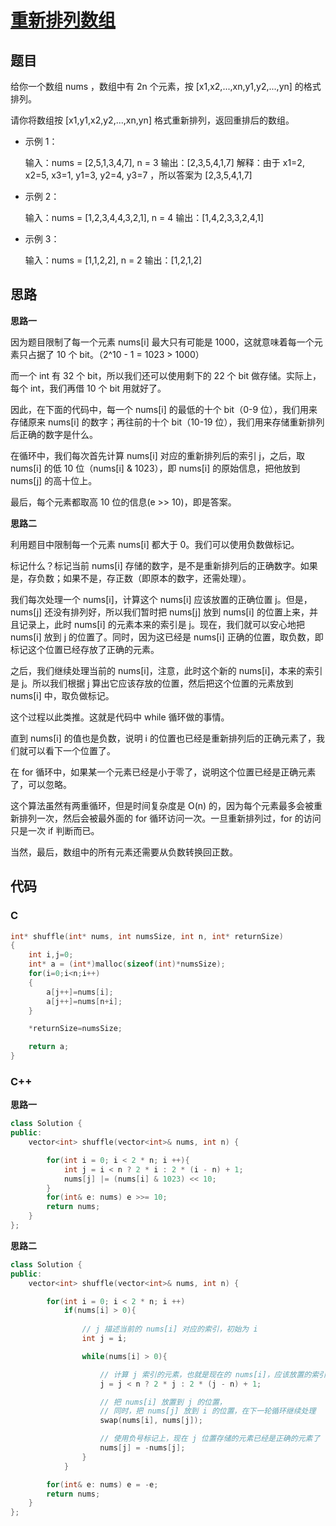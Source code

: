 # [重新排列数组](https://leetcode-cn.com/problems/shuffle-the-array/)

## 题目

给你一个数组 nums ，数组中有 2n 个元素，按 [x1,x2,...,xn,y1,y2,...,yn] 的格式排列。

请你将数组按 [x1,y1,x2,y2,...,xn,yn] 格式重新排列，返回重排后的数组。

- 示例 1：

  输入：nums = [2,5,1,3,4,7], n = 3
  输出：[2,3,5,4,1,7] 
  解释：由于 x1=2, x2=5, x3=1, y1=3, y2=4, y3=7 ，所以答案为 [2,3,5,4,1,7]

- 示例 2：

  输入：nums = [1,2,3,4,4,3,2,1], n = 4
  输出：[1,4,2,3,3,2,4,1]

- 示例 3：

  输入：nums = [1,1,2,2], n = 2
  输出：[1,2,1,2]

## 思路

**思路一**

因为题目限制了每一个元素 nums[i] 最大只有可能是 1000，这就意味着每一个元素只占据了 10 个 bit。（2^10 - 1 = 1023 > 1000）

而一个 int 有 32 个 bit，所以我们还可以使用剩下的 22 个 bit 做存储。实际上，每个 int，我们再借 10 个 bit 用就好了。

因此，在下面的代码中，每一个 nums[i] 的最低的十个 bit（0-9 位），我们用来存储原来 nums[i] 的数字；再往前的十个 bit（10-19 位），我们用来存储重新排列后正确的数字是什么。

在循环中，我们每次首先计算 nums[i] 对应的重新排列后的索引 j，之后，取 nums[i] 的低 10 位（nums[i] & 1023），即 nums[i] 的原始信息，把他放到 nums[j] 的高十位上。

最后，每个元素都取高 10 位的信息(e >> 10)，即是答案。

**思路二**

利用题目中限制每一个元素 nums[i] 都大于 0。我们可以使用负数做标记。

标记什么？标记当前 nums[i] 存储的数字，是不是重新排列后的正确数字。如果是，存负数；如果不是，存正数（即原本的数字，还需处理）。

我们每次处理一个 nums[i]，计算这个 nums[i] 应该放置的正确位置 j。但是，nums[j] 还没有排列好，所以我们暂时把 nums[j] 放到 nums[i] 的位置上来，并且记录上，此时 nums[i] 的元素本来的索引是 j。现在，我们就可以安心地把 nums[i] 放到 j 的位置了。同时，因为这已经是 nums[i] 正确的位置，取负数，即标记这个位置已经存放了正确的元素。

之后，我们继续处理当前的 nums[i]，注意，此时这个新的 nums[i]，本来的索引是 j。所以我们根据 j 算出它应该存放的位置，然后把这个位置的元素放到 nums[i] 中，取负做标记。

这个过程以此类推。这就是代码中 while 循环做的事情。

直到 nums[i] 的值也是负数，说明 i 的位置也已经是重新排列后的正确元素了，我们就可以看下一个位置了。

在 for 循环中，如果某一个元素已经是小于零了，说明这个位置已经是正确元素了，可以忽略。

这个算法虽然有两重循环，但是时间复杂度是 O(n) 的，因为每个元素最多会被重新排列一次，然后会被最外面的 for 循环访问一次。一旦重新排列过，for 的访问只是一次 if 判断而已。

当然，最后，数组中的所有元素还需要从负数转换回正数。

## 代码

### C

```C
int* shuffle(int* nums, int numsSize, int n, int* returnSize)
{
    int i,j=0;
    int* a = (int*)malloc(sizeof(int)*numsSize);
    for(i=0;i<n;i++)
    {
        a[j++]=nums[i];
        a[j++]=nums[n+i];
    }

    *returnSize=numsSize;

    return a;
}
```

### C++

**思路一**

```c++
class Solution {
public:
    vector<int> shuffle(vector<int>& nums, int n) {

        for(int i = 0; i < 2 * n; i ++){
            int j = i < n ? 2 * i : 2 * (i - n) + 1;
            nums[j] |= (nums[i] & 1023) << 10;
        }
        for(int& e: nums) e >>= 10;
        return nums;
    }
};

```

**思路二**

```C++
class Solution {
public:
    vector<int> shuffle(vector<int>& nums, int n) {

        for(int i = 0; i < 2 * n; i ++)
            if(nums[i] > 0){
                
                // j 描述当前的 nums[i] 对应的索引，初始为 i
                int j = i; 

                while(nums[i] > 0){

                    // 计算 j 索引的元素，也就是现在的 nums[i]，应该放置的索引
                    j = j < n ? 2 * j : 2 * (j - n) + 1; 

                    // 把 nums[i] 放置到 j 的位置，
                    // 同时，把 nums[j] 放到 i 的位置，在下一轮循环继续处理
                    swap(nums[i], nums[j]); 

                    // 使用负号标记上，现在 j 位置存储的元素已经是正确的元素了 
                    nums[j] = -nums[j]; 
                }
            }

        for(int& e: nums) e = -e;
        return nums;
    }
};
```

